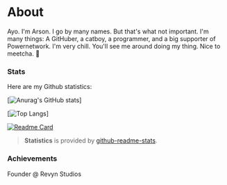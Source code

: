 <!--
**arsondog/arsondog** is a ✨ _special_ ✨ repository because its `README.md` (this file) appears on your GitHub profile.

Here are some ideas to get you started:

- 🔭 I’m currently working on ...
- 🌱 I’m currently learning ...
- 👯 I’m looking to collaborate on ...
- 🤔 I’m looking for help with ...
- 💬 Ask me about ...
- 📫 How to reach me: ...
- 😄 Pronouns: ...
- ⚡ Fun fact: ...
-->
# About
Ayo. I'm Arson. 
I go by many names. But that's what not important.
I'm many things: A GitHuber, a catboy, a programmer, and a big supporter of Powernetwork. 
I'm very chill. You'll see me around doing my thing. Nice to meetcha. 🙂


### Stats
Here are my Github statistics:


[![Anurag's GitHub stats](https://github-readme-stats.vercel.app/api?username=arsondog&show_icons=true&theme=radical)]

[![Top Langs](https://github-readme-stats.vercel.app/api/top-langs/?username=arsondog&layout=compact&theme=radical)]

[![Readme Card](https://github-readme-stats.vercel.app/api/pin/?username=arsondog&repo=Ayo&theme=radical)](https://github.com/Arson-Studios/Ayo)



> **Statistics** is provided by [github-readme-stats](https://github.com/anuraghazra/github-readme-stats).




### Achievements
Founder @ Revyn Studios

